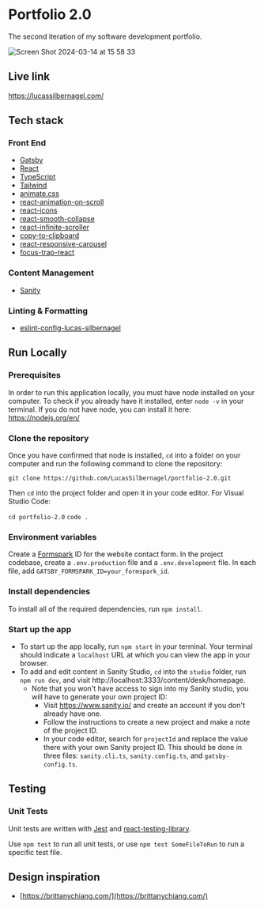 # Portfolio 2.0

The second iteration of my software development portfolio.

![Screen Shot 2024-03-14 at 15 58 33](https://github.com/LucasSilbernagel/portolio-2.0/assets/57023164/33b7fcb1-e6a5-4d21-abfb-fd5f4f4f067e)

## Live link

https://lucassilbernagel.com/

## Tech stack

### Front End

- [Gatsby](https://www.gatsbyjs.com/)
- [React](https://reactjs.org/)
- [TypeScript](https://www.typescriptlang.org/)
- [Tailwind](https://tailwindcss.com/)
- [animate.css](https://animate.style/)
- [react-animation-on-scroll](https://www.npmjs.com/package/react-animation-on-scroll)
- [react-icons](https://www.npmjs.com/package/react-icons)
- [react-smooth-collapse](https://www.npmjs.com/package/react-smooth-collapse)
- [react-infinite-scroller](https://www.npmjs.com/package/react-infinite-scroller)
- [copy-to-clipboard](https://www.npmjs.com/package/copy-to-clipboard)
- [react-responsive-carousel](https://www.npmjs.com/package/react-responsive-carousel)
- [focus-trap-react](https://www.npmjs.com/package/focus-trap-react)

### Content Management

- [Sanity](https://www.sanity.io/)

### Linting & Formatting

- [eslint-config-lucas-silbernagel](https://www.npmjs.com/package/eslint-config-lucas-silbernagel)

## Run Locally

### Prerequisites

In order to run this application locally, you must have node installed on your computer. To check if you already have it installed, enter `node -v` in your terminal. If you do not have node, you can install it here: https://nodejs.org/en/

### Clone the repository

Once you have confirmed that node is installed, `cd` into a folder on your computer and run the following command to clone the repository:

`git clone https://github.com/LucasSilbernagel/portfolio-2.0.git`

Then `cd` into the project folder and open it in your code editor. For Visual Studio Code:

`cd portfolio-2.0`
`code .`

### Environment variables

Create a [Formspark](https://formspark.io/) ID for the website contact form. In the project codebase, create a `.env.production` file and a `.env.development` file. In each file, add `GATSBY_FORMSPARK_ID=your_formspark_id`.

### Install dependencies

To install all of the required dependencies, run `npm install`.

### Start up the app

- To start up the app locally, run `npm start` in your terminal. Your terminal should indicate a `localhost` URL at which you can view the app in your browser.
- To add and edit content in Sanity Studio, `cd` into the `studio` folder, run `npm run dev`, and visit http://localhost:3333/content/desk/homepage.
  - Note that you won't have access to sign into my Sanity studio, you will have to generate your own project ID:
    - Visit https://www.sanity.io/ and create an account if you don't already have one.
    - Follow the instructions to create a new project and make a note of the project ID.
    - In your code editor, search for `projectId` and replace the value there with your own Sanity project ID. This should be done in three files: `sanity.cli.ts`, `sanity.config.ts`, and `gatsby-config.ts`.

## Testing

### Unit Tests

Unit tests are written with [Jest](https://jestjs.io/) and [react-testing-library](https://testing-library.com/).

Use `npm test` to run all unit tests, or use `npm test SomeFileToRun` to run a specific test file.

## Design inspiration
- [https://brittanychiang.com/](https://brittanychiang.com/)
